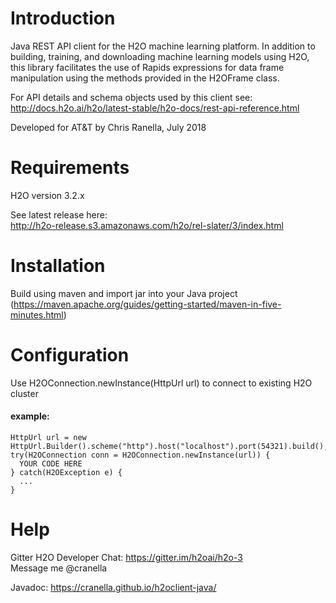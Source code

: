 # Introduction
Java REST API client for the H2O machine learning platform.  In addition to building, training, and downloading machine learning models 
using H2O, this library facilitates the use of Rapids expressions for data frame manipulation using the methods provided in the H2OFrame 
class. 

For API details and schema objects used by this client see:
<br>http://docs.h2o.ai/h2o/latest-stable/h2o-docs/rest-api-reference.html

Developed for AT&T by Chris Ranella, July 2018

# Requirements
H2O version 3.2.x

See latest release here: 
<br>http://h2o-release.s3.amazonaws.com/h2o/rel-slater/3/index.html 

# Installation
Build using maven and import jar into your Java project
<br>(https://maven.apache.org/guides/getting-started/maven-in-five-minutes.html)

# Configuration
Use H2OConnection.newInstance(HttpUrl url) to connect to existing H2O cluster

#### example:
```
HttpUrl url = new HttpUrl.Builder().scheme("http").host("localhost").port(54321).build();
try(H2OConnection conn = H2OConnection.newInstance(url)) {
  YOUR CODE HERE
} catch(H2OException e) {
  ...
}
```

# Help
Gitter H2O Developer Chat: https://gitter.im/h2oai/h2o-3
<br>Message me @cranella


Javadoc:
https://cranella.github.io/h2oclient-java/
